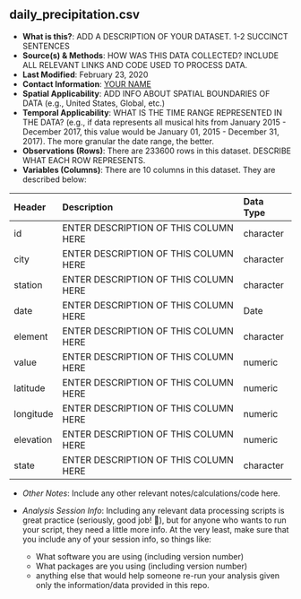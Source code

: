 
## daily\_precipitation.csv

  - **What is this?**: ADD A DESCRIPTION OF YOUR DATASET. 1-2 SUCCINCT
    SENTENCES
  - **Source(s) & Methods**: HOW WAS THIS DATA COLLECTED? INCLUDE ALL
    RELEVANT LINKS AND CODE USED TO PROCESS DATA.
  - **Last Modified**: February 23, 2020
  - **Contact Information**: [YOUR NAME](mailto:YOUR-EMAIL@pudding.cool)
  - **Spatial Applicability**: ADD INFO ABOUT SPATIAL BOUNDARIES OF DATA
    (e.g., United States, Global, etc.)
  - **Temporal Applicability**: WHAT IS THE TIME RANGE REPRESENTED IN
    THE DATA? (e.g., if data represents all musical hits from January
    2015 - December 2017, this value would be January 01, 2015 -
    December 31, 2017). The more granular the date range, the better.
  - **Observations (Rows)**: There are 233600 rows in this dataset.
    DESCRIBE WHAT EACH ROW REPRESENTS.
  - **Variables (Columns)**: There are 10 columns in this dataset. They
    are described below:

| Header    | Description                           | Data Type |
| :-------- | :------------------------------------ | :-------- |
| id        | ENTER DESCRIPTION OF THIS COLUMN HERE | character |
| city      | ENTER DESCRIPTION OF THIS COLUMN HERE | character |
| station   | ENTER DESCRIPTION OF THIS COLUMN HERE | character |
| date      | ENTER DESCRIPTION OF THIS COLUMN HERE | Date      |
| element   | ENTER DESCRIPTION OF THIS COLUMN HERE | character |
| value     | ENTER DESCRIPTION OF THIS COLUMN HERE | numeric   |
| latitude  | ENTER DESCRIPTION OF THIS COLUMN HERE | numeric   |
| longitude | ENTER DESCRIPTION OF THIS COLUMN HERE | numeric   |
| elevation | ENTER DESCRIPTION OF THIS COLUMN HERE | numeric   |
| state     | ENTER DESCRIPTION OF THIS COLUMN HERE | character |

  - *Other Notes*: Include any other relevant notes/calculations/code
    here.

  - *Analysis Session Info*: Including any relevant data processing
    scripts is great practice (seriously, good job\! 🎉), but for anyone
    who wants to run your script, they need a little more info. At the
    very least, make sure that you include any of your session info, so
    things like:
    
      - What software you are using (including version number)
      - What packages are you using (including version number)
      - anything else that would help someone re-run your analysis given
        only the information/data provided in this repo.
